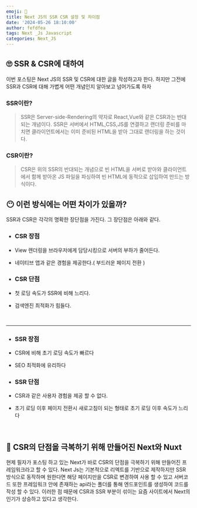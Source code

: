 ```yaml
---
emoji: 🎯
title: Next JS의 SSR CSR 설정 및 차이점
date: '2024-05-26 18:10:00'
author: fefdfea
tags: Next _Js Javascript
categories: Next_JS
---
```


## 🙄 SSR & CSR에 대하여

이번 포스팅은 Next JS의 SSR 및 CSR에 대한 글을 작성하고자 한다. 하지만 그전에 SSR과 CSR에 대해 가볍게 어떤 개념인지 알아보고 넘어가도록 하자

### SSR이란?

> SSR은 Server-side-Rendering의 약자로 React,Vue와 같은 CSR과는 반대되는 개념이다. SSR은 서버에서 HTML,CSS,JS를 연결하고 랜더링 준비를 마치면 클라이언트에서는 이미 준비된 HTML을 받아 그대로 랜더링을 하는 것이다.

### CSR이란?

> CSR은 위의 SSR의 반대되는 개념으로 빈 HTML을 서버로 받아와 클라이언트에서 함께 받아온 JS 파일을 파싱하여 빈 HTML에 동적으로 삽입하여 만드는 방식이다.

## 😶 이런 방식에는 어떤 차이가 있을까?

SSR과 CSR은 각각의 명확한 장단점을 가진다. 그 장단점은 아래와 같다.

- ### CSR 장점
- View 렌더링을 브라우저에게 담당시킹으로 서버의 부하가 줄어든다.
- 네이티브 앱과 같은 경험을 제공한다.( 부드러운 페이지 전환 )

- ### CSR 단점
- 첫 로딩 속도가 SSR에 비해 느리다.
- 검색엔진 최적화가 힘들다.

<br>

<hr>

- ### SSR 장점
- CSR에 비해 초기 로딩 속도가 빠르다
- SEO 최적화에 유리하다

- ### SSR 단점
- CSR과 같은 사용자 경험을 제공 할 수 없다.
- 초기 로딩 이후 페이지 전환시 새로고침이 되는 형태로 초기 로딩 이후 속도가 느리다

<br>

## 🫠 CSR의 단점을 극복하기 위해 만들어진 Next와 Nuxt

현제 필자가 포스팅 하고 있는 Next가 바로 CSR의 단점을 극복하기 위해 만들어진 프레임워크라고 할 수 있다. Next Js는 기본적으로 리엑트를 기반으로 제작하지만 SSR 방식으로 동작하며 원한다면 해당 페이지만을 CSR로 변경하여 사용 할 수 있고 서버코드 또한 프레임워크 안에 존재하는 api라는 폴더를 통해 엔드포인트를 생성하여 코드를 작성 할 수 있다. 이러한 점 때문에 CSR과 SSR 부분이 섞이는 요즘 사이트에서 Next의 인기가 상승하고 있다고 생각한다.
